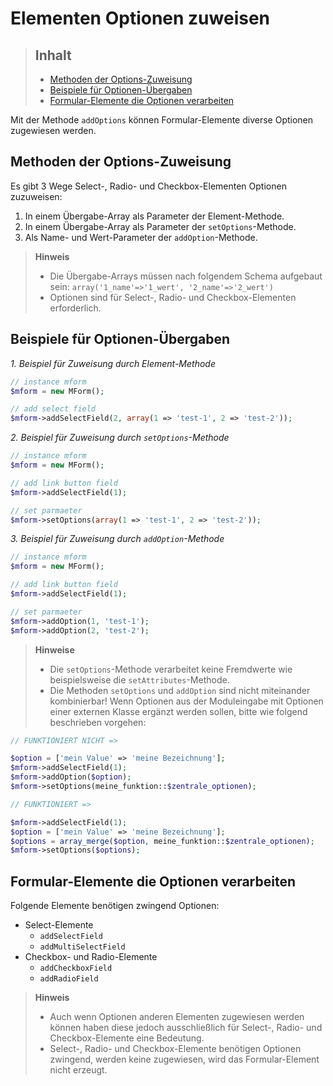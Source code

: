 # Elementen Optionen zuweisen

> ## Inhalt
> - [Methoden der Options-Zuweisung](#Optionen-zuweisen)
> - [Beispiele für Optionen-Übergaben](#Optionen-übergeben)
> - [Formular-Elemente die Optionen verarbeiten](#Formular-Elemente)

Mit der Methode `addOptions` können Formular-Elemente diverse Optionen zugewiesen werden.


<a name="Optionen-zuweisen"></a>
## Methoden der Options-Zuweisung

Es gibt 3 Wege Select-, Radio- und Checkbox-Elementen Optionen zuzuweisen:

1. In einem Übergabe-Array als Parameter der Element-Methode.
2. In einem Übergabe-Array als Parameter der `setOptions`-Methode.
3. Als Name- und Wert-Parameter der `addOption`-Methode.

> **Hinweis**
>
> * Die Übergabe-Arrays müssen nach folgendem Schema aufgebaut sein: `array('1_name'=>'1_wert', '2_name'=>'2_wert')`
> * Optionen sind für Select-, Radio- und Checkbox-Elementen erforderlich. 


<a name="Optionen-übergeben"></a>
## Beispiele für Optionen-Übergaben

*1. Beispiel für Zuweisung durch Element-Methode*

```php
// instance mform
$mform = new MForm();

// add select field
$mform->addSelectField(2, array(1 => 'test-1', 2 => 'test-2'));
```

*2. Beispiel für Zuweisung durch `setOptions`-Methode*

```php
// instance mform
$mform = new MForm();

// add link button field
$mform->addSelectField(1);

// set parmaeter
$mform->setOptions(array(1 => 'test-1', 2 => 'test-2'));
```

*3. Beispiel für Zuweisung durch `addOption`-Methode*

```php
// instance mform
$mform = new MForm();

// add link button field
$mform->addSelectField(1);

// set parmaeter
$mform->addOption(1, 'test-1');
$mform->addOption(2, 'test-2');
```

> **Hinweise**
>
> * Die `setOptions`-Methode verarbeitet keine Fremdwerte wie beispielsweise die `setAttributes`-Methode.
> * Die Methoden `setOptions` und `addOption` sind nicht miteinander kombinierbar! Wenn Optionen aus der Moduleingabe mit Optionen einer externen Klasse ergänzt werden sollen, bitte wie folgend beschrieben vorgehen:

```php
// FUNKTIONIERT NICHT =>

$option = ['mein Value' => 'meine Bezeichnung'];
$mform->addSelectField(1);
$mform->addOption($option);
$mform->setOptions(meine_funktion::$zentrale_optionen);

// FUNKTIONIERT =>

$mform->addSelectField(1);
$option = ['mein Value' => 'meine Bezeichnung'];
$options = array_merge($option, meine_funktion::$zentrale_optionen);
$mform->setOptions($options);
```

<a name="Formular-Elemente"></a>
## Formular-Elemente die Optionen verarbeiten

Folgende Elemente benötigen zwingend Optionen:

* Select-Elemente
  * `addSelectField`
  * `addMultiSelectField`
* Checkbox- und Radio-Elemente
  * `addCheckboxField`
  * `addRadioField`

> **Hinweis**
>
> * Auch wenn Optionen anderen Elementen zugewiesen werden können haben diese jedoch ausschließlich für Select-, Radio- und Checkbox-Elemente eine Bedeutung. 
> * Select-, Radio- und Checkbox-Elemente benötigen Optionen zwingend, werden keine zugewiesen, wird das Formular-Element nicht erzeugt.
